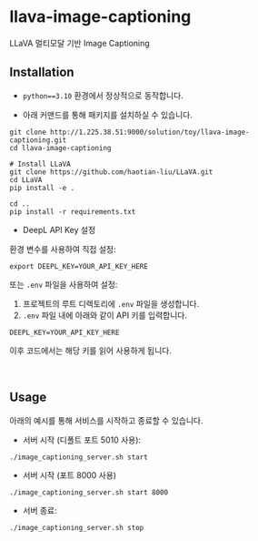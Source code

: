 # llava-image-captioning

LLaVA 멀티모달 기반 Image Captioning

## Installation

- `python==3.10` 환경에서 정상적으로 동작합니다.

- 아래 커맨드를 통해 패키지를 설치하실 수 있습니다.

```console
git clone http://1.225.38.51:9000/solution/toy/llava-image-captioning.git
cd llava-image-captioning

# Install LLaVA
git clone https://github.com/haotian-liu/LLaVA.git
cd LLaVA
pip install -e .

cd ..
pip install -r requirements.txt
```

- DeepL API Key 설정

환경 변수를 사용하여 직접 설정:

```console
export DEEPL_KEY=YOUR_API_KEY_HERE
```

또는 `.env` 파일을 사용하여 설정:

1. 프로젝트의 루트 디렉토리에 `.env` 파일을 생성합니다.
2. `.env` 파일 내에 아래와 같이 API 키를 입력합니다.

```env
DEEPL_KEY=YOUR_API_KEY_HERE
```

이후 코드에서는 해당 키를 읽어 사용하게 됩니다.

<br>

## Usage

아래의 예시를 통해 서비스를 시작하고 종료할 수 있습니다.

- 서버 시작 (디폴트 포트 5010 사용):

```console
./image_captioning_server.sh start
```

- 서버 시작 (포트 8000 사용)

```console
./image_captioning_server.sh start 8000
```

- 서버 종료:

```console
./image_captioning_server.sh stop
```